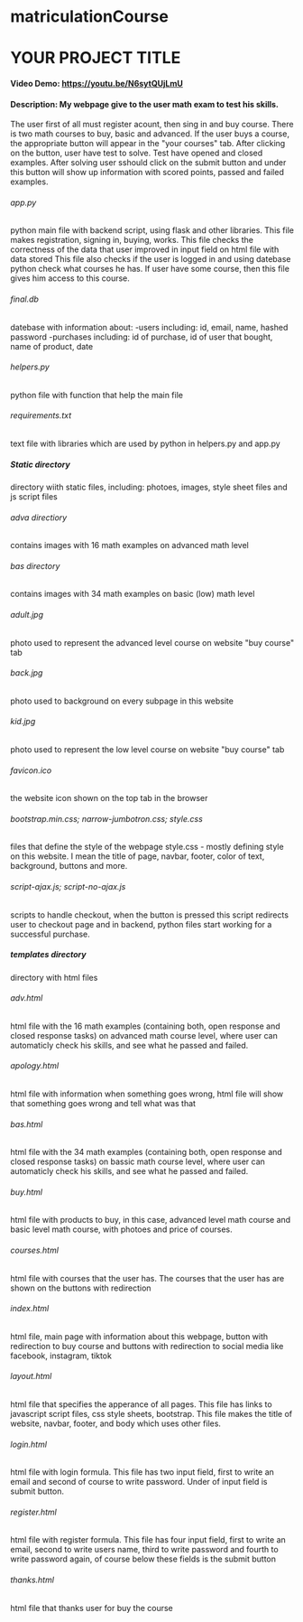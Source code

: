# matriculationCourse
# YOUR PROJECT TITLE
#### Video Demo:  https://youtu.be/N6sytQUjLmU
#### Description: My webpage give to the user math exam to test his skills.
The user first of all must register acount, then sing in and buy course. There is two math courses to buy, basic and advanced. If the user buys a course, the appropriate button will appear in the "your courses" tab. After clicking on the button, user have test to solve. Test have opened and closed examples. After solving user sshould click on the submit button and under this button will show up information with scored points, passed and failed examples.

###### app.py
python main file with backend script, using flask and other libraries.
This file makes registration, signing in, buying, works.
This file checks the correctness of the data that user improved in input field on html file with data stored
This file also checks if the user is logged in and using datebase python check what courses he has.
If user have some course, then this file gives him access to this course.

###### final.db
datebase with information about:
-users including: id, email, name, hashed password
-purchases including: id of purchase, id of user that bought, name of product, date

###### helpers.py
python file with function that help the main file

###### requirements.txt
text file with libraries which are used by python in helpers.py and app.py

##### Static directory
directory wiith static files, including: photoes, images, style sheet files and js script files

###### adva directiory
contains images with 16 math examples on advanced math level

###### bas directory
contains images with 34 math examples on basic (low) math level

###### adult.jpg
photo used to represent the advanced level course on website "buy course" tab

###### back.jpg
photo used to background on every subpage in this website

###### kid.jpg
photo used to represent the low level course on website "buy course" tab

###### favicon.ico
the website icon shown on the top tab in the browser

###### bootstrap.min.css; narrow-jumbotron.css; style.css
files that define the style of the webpage
style.css - mostly defining style on this website. I mean the title of page, navbar, footer, color of text, background, buttons and more.

###### script-ajax.js; script-no-ajax.js
scripts to handle checkout, when the button is pressed this script redirects user to checkout page and in backend, python files start working for a successful purchase.

##### templates directory
directory with html files

###### adv.html
html file with the 16 math examples (containing both, open response and closed response tasks) on advanced math course level,
where user can automaticly check his skills, and see what he passed and failed.

###### apology.html
html file with information when something goes wrong, html file will show that something goes wrong and tell what was that

###### bas.html
html file with the 34 math examples (containing both, open response and closed response tasks) on bassic math course level,
where user can automaticly check his skills, and see what he passed and failed.

###### buy.html
html file with products to buy, in this case, advanced level math course and basic level math course, with photoes and price of courses.

###### courses.html
html file with courses that the user has. The courses that the user has are shown on the buttons with redirection

###### index.html
html file, main page with information about this webpage, button with redirection to buy course and buttons with redirection to social media like facebook, instagram, tiktok

###### layout.html
html file that specifies the apperance of all pages. This file has links to javascript script files, css style sheets, bootstrap.
This file makes the title of website, navbar, footer, and body which uses other files.

###### login.html
html file with login formula. This file has two input field, first to write an email and second of course to write password. Under of input field is submit button.

###### register.html
html file with register formula. This file has four input field, first to write an email, second to write users name, third to write password and fourth to write password again, of course below these fields is the submit button

###### thanks.html
html file that thanks user for buy the course
